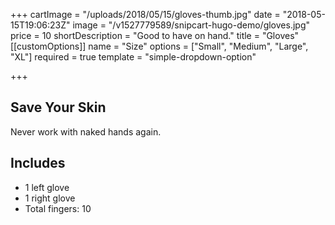 +++
cartImage = "/uploads/2018/05/15/gloves-thumb.jpg"
date = "2018-05-15T19:06:23Z"
image = "/v1527779589/snipcart-hugo-demo/gloves.jpg"
price = 10
shortDescription = "Good to have on hand."
title = "Gloves"
[[customOptions]]
name = "Size"
options = ["Small", "Medium", "Large", "XL"]
required = true
template = "simple-dropdown-option"

+++
## Save Your Skin

Never work with naked hands again.

## Includes

- 1 left glove
- 1 right glove
- Total fingers: 10